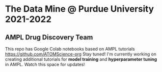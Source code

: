 # The Data Mine @ Purdue University 2021-2022
  ## AMPL Drug Discovery Team 
This repo has Google Colab notebooks based on AMPL tutorials https://github.com/ATOMScience-org
Stay tuned! I'm currently working on creating additional tutorials for **model training** and **hyperparameter tuning** in AMPL. Watch this space for updates!
